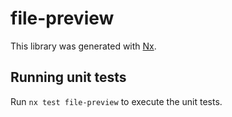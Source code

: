 # file-preview

This library was generated with [Nx](https://nx.dev).

## Running unit tests

Run `nx test file-preview` to execute the unit tests.
